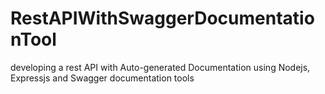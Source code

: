 # RestAPIWithSwaggerDocumentationTool
developing a rest API with Auto-generated Documentation using Nodejs, Expressjs and Swagger documentation tools
